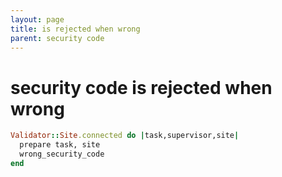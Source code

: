 ```yaml
---
layout: page
title: is rejected when wrong
parent: security code
---
```


# security code is rejected when wrong



```ruby
Validator::Site.connected do |task,supervisor,site|
  prepare task, site
  wrong_security_code 
end
```

